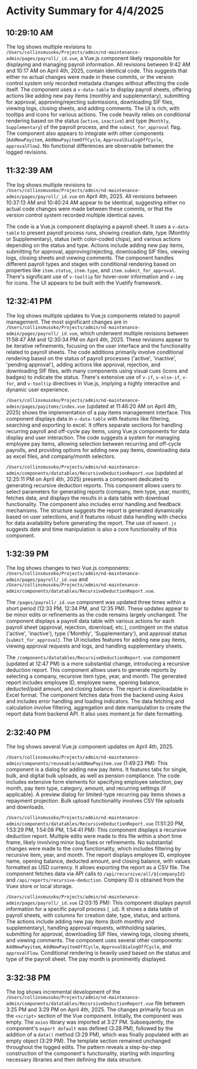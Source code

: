 # Activity Summary for 4/4/2025

## 10:29:10 AM
The log shows multiple revisions to `/Users/collinsmusoko/Projects/admin/nd-maintenance-admin/pages/payroll/_id.vue`, a Vue.js component likely responsible for displaying and managing payroll information.  All revisions between 9:42 AM and 10:17 AM on April 4th, 2025,  contain identical code. This suggests that either no actual changes were made in these commits, or the version control system only recorded metadata changes without affecting the code itself. The component uses a `v-data-table` to display payroll sheets, offering actions like adding new pay items (monthly and supplementary),  submitting for approval, approving/rejecting submissions, downloading SIF files, viewing logs, closing sheets, and adding comments.  The UI is rich, with tooltips and icons for various actions.  The code heavily relies on conditional rendering based on the status (`active`, `inactive`) and type (`Monthly`, `Supplementary`) of the payroll process, and the `submit_for_approval` flag.  The component also appears to integrate with other components (`AddNewPayitem`, `AddNewPayitemOffCycle`, `ApprovalDialogOffCycle`, `approvalFlow`).  No functional differences are observable between the logged revisions.


## 11:32:39 AM
The log shows multiple revisions to `/Users/collinsmusoko/Projects/admin/nd-maintenance-admin/pages/payroll/_id.vue` on April 4th, 2025.  All revisions between 10:37:13 AM and 10:40:24 AM appear to be identical, suggesting either no actual code changes were made between these commits, or that the version control system recorded multiple identical saves.

The code is a Vue.js component displaying a payroll sheet. It uses a `v-data-table` to present payroll process runs, showing creation date, type (Monthly or Supplementary), status (with color-coded chips), and various actions depending on the status and type.  Actions include adding new pay items, submitting for approval, approving/rejecting, downloading SIF files, viewing logs, closing sheets and viewing comments. The component handles different payroll types and stages with conditional rendering based on properties like `item.status`, `item.type`, and `item.submit_for_approval`.  There's significant use of `v-tooltip` for hover-over information and `v-img` for icons.  The UI appears to be built with the Vuetify framework.


## 12:32:41 PM
The log shows multiple updates to Vue.js components related to payroll management.  The most significant changes are in `/Users/collinsmusoko/Projects/admin/nd-maintenance-admin/pages/payroll/_id.vue`, which underwent multiple revisions between 11:58:47 AM and 12:30:34 PM on April 4th, 2025.  These revisions appear to be iterative refinements, focusing on the user interface and the functionality related to payroll sheets.  The code additions primarily involve conditional rendering based on the status of payroll processes ('active', 'inactive', 'pending approval'), adding actions like approval, rejection, and downloading SIF files, with many components using visual cues (icons and badges) to indicate the status.  There's extensive use of `v-if`, `v-else-if`, `v-for`, and `v-tooltip` directives in Vue.js, implying a highly interactive and dynamic user experience.

`/Users/collinsmusoko/Projects/admin/nd-maintenance-admin/pages/payitems/index.vue` (updated at 11:46:20 AM on April 4th, 2025) shows the implementation of a pay items management interface. This component displays data in `v-data-table` with features like filtering, searching and exporting to excel. It offers separate sections for handling recurring payroll and off-cycle pay items, using Vue.js components for data display and user interaction.  The code suggests a system for managing employee pay items, allowing selection between recurring and off-cycle payrolls, and providing options for adding new pay items, downloading data as excel files, and company/month selectors.

`/Users/collinsmusoko/Projects/admin/nd-maintenance-admin/components/datatables/RecursiveDeductionReport.vue` (updated at 12:25:11 PM on April 4th, 2025) presents a component dedicated to generating recursive deduction reports. This component allows users to select parameters for generating reports (company, item type, year, month), fetches data, and displays the results in a data table with download functionality.  The component also includes error handling and feedback mechanisms.  The structure suggests the report is generated dynamically based on user selections, and it features robust data handling with checks for data availability before generating the report. The use of `moment.js` suggests date and time manipulation is also a core functionality of this component.


## 1:32:39 PM
The log shows changes to two Vue.js components: `/Users/collinsmusoko/Projects/admin/nd-maintenance-admin/pages/payroll/_id.vue` and `/Users/collinsmusoko/Projects/admin/nd-maintenance-admin/components/datatables/RecursiveDeductionReport.vue`.

The `/pages/payroll/_id.vue` component was updated three times within a short period (12:33 PM, 12:34 PM, and 12:35 PM).  These updates appear to be minor edits or refinements as the code remains largely unchanged.  The component displays a payroll data table with various actions for each payroll sheet (approval, rejection, download, etc.), contingent on the status ('active', 'inactive'), type ('Monthly', 'Supplementary'), and approval status (`submit_for_approval`).  The UI includes features for adding new pay items, viewing approval requests and logs, and handling supplementary sheets.

The `/components/datatables/RecursiveDeductionReport.vue` component (updated at 12:47 PM) is a more substantial change, introducing a recursive deduction report.  This component allows users to generate reports by selecting a company, recursive item type, year, and month. The generated report includes employee ID, employee name, opening balance, deducted/paid amount, and closing balance. The report is downloadable in Excel format. The component fetches data from the backend using Axios and includes error handling and loading indicators. The data fetching and calculation involve filtering, aggregation and date manipulation to create the report data from backend API.  It also uses moment.js for date formatting.


## 2:32:40 PM
The log shows several Vue.js component updates on April 4th, 2025.

`/Users/collinsmusoko/Projects/admin/nd-maintenance-admin/components/reuseable/addNewPayitem.vue` (1:49:23 PM): This component is a dialog for adding new pay items.  It features tabs for single, bulk, and digital bulk uploads, as well as pension compliance. The code includes extensive form elements for specifying employee selection, pay month, pay item type, category, amount, and recurring settings (if applicable).  A preview dialog for limited-type recurring pay items shows a repayment projection. Bulk upload functionality involves CSV file uploads and downloads.

`/Users/collinsmusoko/Projects/admin/nd-maintenance-admin/components/datatables/RecursiveDeductionReport.vue` (1:51:20 PM, 1:53:29 PM, 1:54:08 PM, 1:54:41 PM): This component displays a recursive deduction report.  Multiple edits were made to this file within a short time frame, likely involving minor bug fixes or refinements. No substantial changes were made to the core functionality, which includes filtering by recursive item, year, and month. The report displays employee ID, employee name, opening balance, deducted amount, and closing balance, with values formatted as USD currency.  It allows exporting the report as a CSV file. The component fetches data via API calls to `/api/recursive/all/${companyId}` and `/api/reports/recursive-deduction`.  Company ID is obtained from the Vuex store or local storage.


`/Users/collinsmusoko/Projects/admin/nd-maintenance-admin/pages/payroll/_id.vue` (2:03:15 PM): This component displays payroll information for a specific payroll process (`_id`). It shows a data table of payroll sheets, with columns for creation date, type, status, and actions. The actions include adding new pay items (both monthly and supplementary), handling approval requests, withholding salaries, submitting for approval, downloading SIF files, viewing logs, closing sheets, and viewing comments. The component uses several other components: `AddNewPayitem`, `AddNewPayitemOffCycle`, `ApprovalDialogOffCycle`, and `approvalFlow`.  Conditional rendering is heavily used based on the status and type of the payroll sheet.  The pay month is prominently displayed.


## 3:32:38 PM
The log shows incremental development of the `/Users/collinsmusoko/Projects/admin/nd-maintenance-admin/components/datatables/RecursiveDeductionReport.vue` file between 3:25 PM and 3:29 PM on April 4th, 2025.  The changes primarily focus on the `<script>` section of the Vue component.  Initially, the component was empty.  The `axios` library was imported at 3:27 PM. Subsequently,  the component's `export default` was defined (3:28 PM), followed by the addition of a `data()` method (3:29 PM), which was finally populated with an empty object (3:29 PM).  The template section remained unchanged throughout the logged edits.  The pattern reveals a step-by-step construction of the component's functionality, starting with importing necessary libraries and then defining the data structure.

